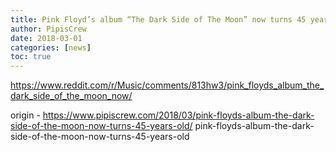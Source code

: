```yaml
---
title: Pink Floyd’s album “The Dark Side of The Moon” now turns 45 years-old
author: PipisCrew
date: 2018-03-01
categories: [news]
toc: true
---
```


https://www.reddit.com/r/Music/comments/813hw3/pink_floyds_album_the_dark_side_of_the_moon_now/

origin - https://www.pipiscrew.com/2018/03/pink-floyds-album-the-dark-side-of-the-moon-now-turns-45-years-old/ pink-floyds-album-the-dark-side-of-the-moon-now-turns-45-years-old